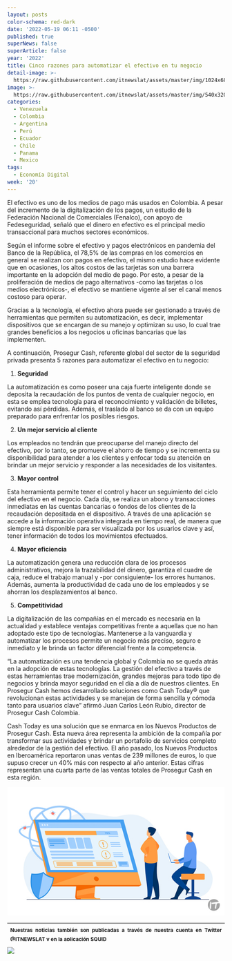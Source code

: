 ```yaml
---
layout: posts
color-schema: red-dark
date: '2022-05-19 06:11 -0500'
published: true
superNews: false
superArticle: false
year: '2022'
title: Cinco razones para automatizar el efectivo en tu negocio
detail-image: >-
  https://raw.githubusercontent.com/itnewslat/assets/master/img/1024x680/automatizacion-g.jpg
image: >-
  https://raw.githubusercontent.com/itnewslat/assets/master/img/540x320/automatizacion-p.jpg
categories:
  - Venezuela
  - Colombia
  - Argentina
  - Perú
  - Ecuador
  - Chile
  - Panama
  - Mexico
tags:
  - Economía Digital
week: '20'
---
```

El efectivo es uno de los medios de pago más usados en Colombia. A pesar del incremento de la digitalización de los pagos, un estudio de la Federación Nacional de Comerciales (Fenalco), con apoyo de Fedeseguridad, señaló que el dinero en efectivo es el principal medio transaccional para muchos sectores económicos.

Según el informe sobre el efectivo y pagos electrónicos en pandemia del Banco de la República, el 78,5% de las compras en los comercios en general se realizan con pagos en efectivo, el mismo estudio hace evidente que en ocasiones, los altos costos de las tarjetas son una barrera importante en la adopción del medio de pago. Por esto, a pesar de la proliferación de medios de pago alternativos -como las tarjetas o los medios electrónicos-, el efectivo se mantiene vigente al ser el canal menos costoso para operar.

Gracias a la tecnología, el efectivo ahora puede ser gestionado a través de herramientas que permiten su automatización, es decir, implementar dispositivos que se encargan de su manejo y optimizan su uso, lo cual trae grandes beneficios a los negocios u oficinas bancarias que las implementen. 

A continuación, Prosegur Cash, referente global del sector de la seguridad privada presenta 5 razones para automatizar el efectivo en tu negocio: 

 
1. **Seguridad**


La automatización es como poseer una caja fuerte inteligente donde se deposita la recaudación de los puntos de venta de cualquier negocio, en esta se emplea tecnología para el reconocimiento y validación de billetes, evitando así pérdidas. Además, el traslado al banco se da con un equipo preparado para enfrentar los posibles riesgos.

 
2. **Un mejor servicio al cliente**

Los empleados no tendrán que preocuparse del manejo directo del efectivo, por lo tanto, se promueve el ahorro de tiempo y se incrementa su disponibilidad para atender a los clientes y enfocar toda su atención en brindar un mejor servicio y responder a las necesidades de los visitantes. 

 
3. **Mayor control**

Esta herramienta permite tener el control y hacer un seguimiento del ciclo del efectivo en el negocio. Cada día, se realiza un abono y transacciones inmediatas en las cuentas bancarias o fondos de los clientes de la recaudación depositada en el dispositivo. A través de una aplicación se accede a la información operativa integrada en tiempo real, de manera que siempre está disponible para ser visualizada por los usuarios clave y así, tener información de todos los movimientos efectuados.

 
4. **Mayor eficiencia**

La automatización genera una reducción clara de los procesos administrativos, mejora la trazabilidad del dinero, garantiza el cuadre de caja, reduce el trabajo manual y -por consiguiente- los errores humanos. Además, aumenta la productividad de cada uno de los empleados y se ahorran los desplazamientos al banco. 

 
5. **Competitividad**

La digitalización de las compañías en el mercado es necesaria en la actualidad y establece ventajas competitivas frente a aquellas que no han adoptado este tipo de tecnologías. Mantenerse a la vanguardia y automatizar los procesos permite un negocio más preciso, seguro e inmediato y le brinda un factor diferencial frente a la competencia. 

 
“La automatización es una tendencia global y Colombia no se queda atrás en la adopción de estas tecnologías. La gestión del efectivo a través de estas herramientas trae modernización, grandes mejoras para todo tipo de negocios y brinda mayor seguridad en el día a día de nuestros clientes. En Prosegur Cash hemos desarrollado soluciones como Cash Today® que revolucionan estas actividades y se manejan de forma sencilla y cómoda tanto para usuarios clave” afirmó Juan Carlos León Rubio, director de Prosegur Cash Colombia.


Cash Today es una solución que se enmarca en los Nuevos Productos de Prosegur Cash. Esta nueva área representa la ambición de la compañía por transformar sus actividades y brindar un portafolio de servicios completo alrededor de la gestión del efectivo. El año pasado, los Nuevos Productos en Iberoamérica reportaron unas ventas de 239 millones de euros, lo que supuso crecer un 40% más con respecto al año anterior. Estas cifras representan una cuarta parte de las ventas totales de Prosegur Cash en esta región. 

![](https://raw.githubusercontent.com/itnewslat/assets/master/img/540x320/automatizacion-p.jpg)

<table style="height: 42px;" width="569">
<tbody>
<tr>
<td style="text-align: justify;"><sub><strong>Nuestras noticias también son publicadas a través de nuestra cuenta en Twitter <a href="https://twitter.com/itnewslat?lang=es">@ITNEWSLAT</a> y en la aplicación <a href="https://squidapp.co/en/">SQUID</a></strong></sub></td>
</tr>
</tbody>
</table>

<img src="https://tracker.metricool.com/c3po.jpg?hash=56f88a41e39ab42c063cc51676587a04"/>